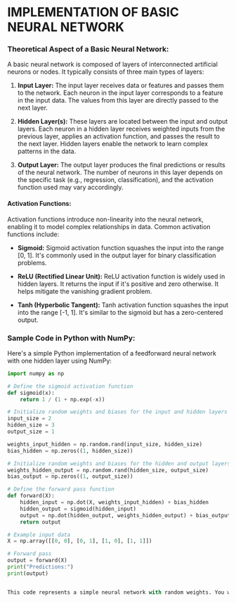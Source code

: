 # IMPLEMENTATION OF BASIC NEURAL NETWORK

### Theoretical Aspect of a Basic Neural Network:

A basic neural network is composed of layers of interconnected artificial neurons or nodes. It typically consists of three main types of layers:

1. **Input Layer:** The input layer receives data or features and passes them to the network. Each neuron in the input layer corresponds to a feature in the input data. The values from this layer are directly passed to the next layer.

2. **Hidden Layer(s):** These layers are located between the input and output layers. Each neuron in a hidden layer receives weighted inputs from the previous layer, applies an activation function, and passes the result to the next layer. Hidden layers enable the network to learn complex patterns in the data.

3. **Output Layer:** The output layer produces the final predictions or results of the neural network. The number of neurons in this layer depends on the specific task (e.g., regression, classification), and the activation function used may vary accordingly.

#### Activation Functions:

Activation functions introduce non-linearity into the neural network, enabling it to model complex relationships in data. Common activation functions include:

- **Sigmoid:** Sigmoid activation function squashes the input into the range [0, 1]. It's commonly used in the output layer for binary classification problems.

- **ReLU (Rectified Linear Unit):** ReLU activation function is widely used in hidden layers. It returns the input if it's positive and zero otherwise. It helps mitigate the vanishing gradient problem.

- **Tanh (Hyperbolic Tangent):** Tanh activation function squashes the input into the range [-1, 1]. It's similar to the sigmoid but has a zero-centered output.

### Sample Code in Python with NumPy:

Here's a simple Python implementation of a feedforward neural network with one hidden layer using NumPy:

```python
import numpy as np

# Define the sigmoid activation function
def sigmoid(x):
    return 1 / (1 + np.exp(-x))

# Initialize random weights and biases for the input and hidden layers
input_size = 2
hidden_size = 3
output_size = 1

weights_input_hidden = np.random.rand(input_size, hidden_size)
bias_hidden = np.zeros((1, hidden_size))

# Initialize random weights and biases for the hidden and output layers
weights_hidden_output = np.random.rand(hidden_size, output_size)
bias_output = np.zeros((1, output_size))

# Define the forward pass function
def forward(X):
    hidden_input = np.dot(X, weights_input_hidden) + bias_hidden
    hidden_output = sigmoid(hidden_input)
    output = np.dot(hidden_output, weights_hidden_output) + bias_output
    return output

# Example input data
X = np.array([[0, 0], [0, 1], [1, 0], [1, 1]])

# Forward pass
output = forward(X)
print("Predictions:")
print(output)


This code represents a simple neural network with random weights. You would typically train the network by adjusting the weights and biases using backpropagation and a loss function, but this basic implementation shows the forward pass to get predictions.